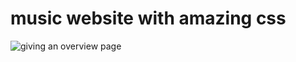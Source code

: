 # music website with amazing css

![giving an overview page ](https://github.com/user-attachments/assets/c5044a22-610c-4c17-ac42-cbcdfdc0c4c8)

